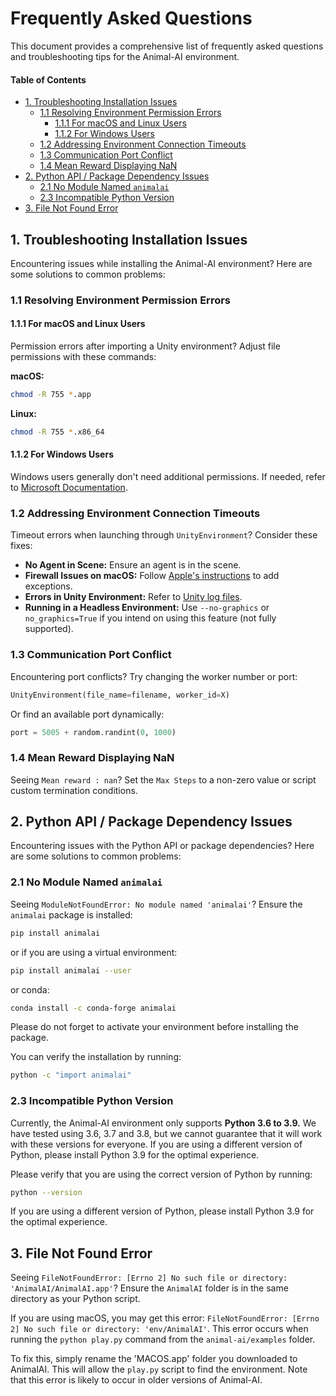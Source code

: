 # Frequently Asked Questions
This document provides a comprehensive list of frequently asked questions and troubleshooting tips for the Animal-AI environment.

#### Table of Contents
  - [1. Troubleshooting Installation Issues](#1-troubleshooting-installation-issues)
    - [1.1 Resolving Environment Permission Errors](#11-resolving-environment-permission-errors)
      - [1.1.1 For macOS and Linux Users](#111-for-macos-and-linux-users)
      - [1.1.2 For Windows Users](#112-for-windows-users)
    - [1.2 Addressing Environment Connection Timeouts](#12-addressing-environment-connection-timeouts)
    - [1.3 Communication Port Conflict](#13-communication-port-conflict)
    - [1.4 Mean Reward Displaying NaN](#14-mean-reward-displaying-nan)
  - [2. Python API / Package Dependency Issues](#2-python-api--package-dependency-issues)
    - [2.1 No Module Named `animalai`](#21-no-module-named-animalai)
    - [2.3 Incompatible Python Version](#23-incompatible-python-version)
  - [3. File Not Found Error](#3-file-not-found-error)

## 1. Troubleshooting Installation Issues
Encountering issues while installing the Animal-AI environment? Here are some solutions to common problems:

### 1.1 Resolving Environment Permission Errors
#### 1.1.1 For macOS and Linux Users
Permission errors after importing a Unity environment? Adjust file permissions with these commands:

**macOS:**
```sh
chmod -R 755 *.app
```

**Linux:**
```sh
chmod -R 755 *.x86_64
```

#### 1.1.2 For Windows Users
Windows users generally don't need additional permissions. If needed, refer to [Microsoft Documentation](https://docs.microsoft.com/).

### 1.2 Addressing Environment Connection Timeouts
Timeout errors when launching through `UnityEnvironment`? Consider these fixes:

- **No Agent in Scene:** Ensure an agent is in the scene.
- **Firewall Issues on macOS:** Follow [Apple's instructions](https://support.apple.com/) to add exceptions.
- **Errors in Unity Environment:** Refer to [Unity log files](https://docs.unity3d.com/Manual/LogFiles.html).
- **Running in a Headless Environment:** Use `--no-graphics` or `no_graphics=True` if you intend on using this feature (not fully supported).

### 1.3 Communication Port Conflict
Encountering port conflicts? Try changing the worker number or port:

```python
UnityEnvironment(file_name=filename, worker_id=X)
```
Or find an available port dynamically:
```python
port = 5005 + random.randint(0, 1000)
```

### 1.4 Mean Reward Displaying NaN
Seeing `Mean reward : nan`? Set the `Max Steps` to a non-zero value or script custom termination conditions.


## 2. Python API / Package Dependency Issues
Encountering issues with the Python API or package dependencies? Here are some solutions to common problems:

### 2.1 No Module Named `animalai`
Seeing `ModuleNotFoundError: No module named 'animalai'`? Ensure the `animalai` package is installed:

```sh
pip install animalai
```
or if you are using a virtual environment:
```sh
pip install animalai --user
```
or conda:
```sh 
conda install -c conda-forge animalai
```
Please do not forget to activate your environment before installing the package.

You can verify the installation by running:
```sh
python -c "import animalai"
```
### 2.3 Incompatible Python Version
Currently, the Animal-AI environment only supports **Python 3.6 to 3.9.** We have tested using 3.6, 3.7 and 3.8, but we cannot guarantee that it will work with these versions for everyone. If you are using a different version of Python, please install Python 3.9 for the optimal experience.

Please verify that you are using the correct version of Python by running:
```sh
python --version
```

If you are using a different version of Python, please install Python 3.9 for the optimal experience.

## 3. File Not Found Error

Seeing `FileNotFoundError: [Errno 2] No such file or directory: 'AnimalAI/AnimalAI.app'`? Ensure the `AnimalAI` folder is in the same directory as your Python script.

If you are using macOS, you may get this error: `FileNotFoundError: [Errno 2] No such file or directory: 'env/AnimalAI'`. This error occurs when running the ``python play.py`` command from the ``animal-ai/examples`` folder. 

To fix this, simply rename the 'MACOS.app' folder you downloaded to AnimalAI. This will allow the ``play.py`` script to find the environment. Note that this error is likely to occur in older versions of Animal-AI.
